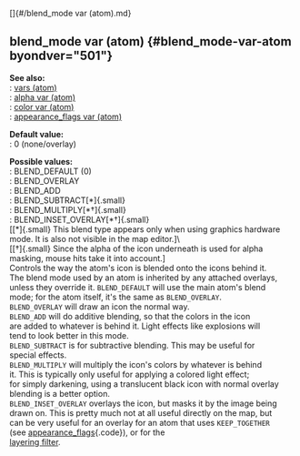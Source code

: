 []{#/blend_mode var (atom).md}    
## blend_mode var (atom) {#blend_mode-var-atom byondver="501"}    
**See also:**    
:   [vars (atom)](/atom/var)    
:   [alpha var (atom)](/atom/var/alpha)    
:   [color var (atom)](/atom/var/color)    
:   [appearance_flags var (atom)](/atom/var/appearance_flags)    
<!-- -->    
**Default value:**    
:   0 (none/overlay)    
<!-- -->    
**Possible values:**    
:   BLEND_DEFAULT (0)    
:   BLEND_OVERLAY    
:   BLEND_ADD    
:   BLEND_SUBTRACT[\*]{.small}    
:   BLEND_MULTIPLY[\*†]{.small}    
:   BLEND_INSET_OVERLAY[\*†]{.small}    
\[[\*]{.small} This blend type appears only when using graphics hardware    
mode. It is also not visible in the map editor.\]\    
\[[†]{.small} Since the alpha of the icon underneath is used for alpha    
masking, mouse hits take it into account.\]    
Controls the way the atom\'s icon is blended onto the icons behind it.    
The blend mode used by an atom is inherited by any attached overlays,    
unless they override it. `BLEND_DEFAULT` will use the main atom\'s blend    
mode; for the atom itself, it\'s the same as `BLEND_OVERLAY`.    
`BLEND_OVERLAY` will draw an icon the normal way.    
`BLEND_ADD` will do additive blending, so that the colors in the icon    
are added to whatever is behind it. Light effects like explosions will    
tend to look better in this mode.    
`BLEND_SUBTRACT` is for subtractive blending. This may be useful for    
special effects.    
`BLEND_MULTIPLY` will multiply the icon\'s colors by whatever is behind    
it. This is typically only useful for applying a colored light effect;    
for simply darkening, using a translucent black icon with normal overlay    
blending is a better option.    
`BLEND_INSET_OVERLAY` overlays the icon, but masks it by the image being    
drawn on. This is pretty much not at all useful directly on the map, but    
can be very useful for an overlay for an atom that uses `KEEP_TOGETHER`    
(see [appearance_flags](/atom/var/appearance_flags){.code}), or for the    
[layering filter](/%7Bnotes%7D/filters/layer).  